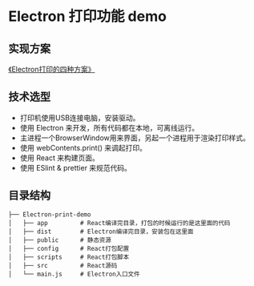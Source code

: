 # Electron 打印功能 demo  
## 实现方案
[《Electron打印的四种方案》](https://blog.oonne.com/site/blog?id=69)

## 技术选型
* 打印机使用USB连接电脑，安装驱动。
* 使用 Electron 来开发，所有代码都在本地，可离线运行。
* 主进程一个BrowserWindow用来界面，另起一个进程用于渲染打印样式。
* 使用 webContents.print() 来调起打印。
* 使用 React 来构建页面。
* 使用 ESlint & prettier 来规范代码。

## 目录结构
```
├── Electron-print-demo
│   ├── app         # React编译完目录，打包的时候运行的是这里面的代码
│   ├── dist        # Electron编译完目录，安装包在这里面
│   ├── public      # 静态资源
│   ├── config      # React打包配置
│   ├── scripts     # React打包脚本
│   ├── src         # React源码
│   └── main.js     # Electron入口文件
```